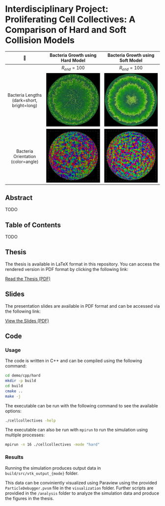 # Interdisciplinary Project: Proliferating Cell Collectives: A Comparison of Hard and Soft Collision Models

🦠 | Bacteria Growth using Hard Model             |  Bacteria Growth using Soft Model
:-------------------------:|:-------------------------:|:-------------------------:
&nbsp;| $R_{end} = 100$ | $R_{end} = 100$
Bacteria Lengths (dark=short, bright=long)|![Hard Model](latex/figures/growth_comparisons/hard_e-3_0087.jpeg) | ![Soft Model](latex/figures/growth_comparisons/soft_e-3_0127.jpeg)
Bacteria Orientation (color=angle)|![Hard Model](latex/figures/orientation_comparisons/hard_e-2_orient.jpeg) | ![Soft Model](latex/figures/orientation_comparisons/soft_e-2_orient.jpeg)

## Abstract

TODO

## Table of Contents

TODO

## Thesis

The thesis is available in LaTeX format in this repository. You can access the rendered version in PDF format by clicking the following link:

[Read the Thesis (PDF)](latex/cell-collectives.pdf)

## Slides

The presentation slides are available in PDF format and can be accessed via the following link:

[View the Slides (PDF)](presentation/slides.pdf)

## Code

### Usage

The code is written in C++ and can be compiled using the following command:

```bash
cd demo/cpp/hard
mkdir -p build
cd build
cmake ..
make -j
```

The executable can be run with the following command to see the available options:

```bash
./cellcollectives -help
```

The executable can also be run with `mpirun` to run the simulation using multiple processes:

```bash
mpirun -n 16 ./cellcollectives -mode "hard"
```

### Results

Running the simulation produces output data in `build/src/vtk_output_{mode}` folder.

This data can be conviniently visualized using Paraview using the provided `ParticleDebugger.pvsm` file in the `visualization` folder.
Further scripts are providied in the `/analysis` folder to analyze the simulation data and produce the figures in the thesis.
